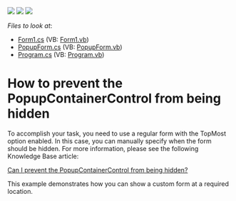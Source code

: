 <!-- default badges list -->
![](https://img.shields.io/endpoint?url=https://codecentral.devexpress.com/api/v1/VersionRange/128621933/13.1.4%2B)
[![](https://img.shields.io/badge/Open_in_DevExpress_Support_Center-FF7200?style=flat-square&logo=DevExpress&logoColor=white)](https://supportcenter.devexpress.com/ticket/details/E3137)
[![](https://img.shields.io/badge/📖_How_to_use_DevExpress_Examples-e9f6fc?style=flat-square)](https://docs.devexpress.com/GeneralInformation/403183)
<!-- default badges end -->
<!-- default file list -->
*Files to look at*:

* [Form1.cs](./CS/WindowsApplication1/Form1.cs) (VB: [Form1.vb](./VB/WindowsApplication1/Form1.vb))
* [PopupForm.cs](./CS/WindowsApplication1/PopupForm.cs) (VB: [PopupForm.vb](./VB/WindowsApplication1/PopupForm.vb))
* [Program.cs](./CS/WindowsApplication1/Program.cs) (VB: [Program.vb](./VB/WindowsApplication1/Program.vb))
<!-- default file list end -->
# How to prevent the PopupContainerControl from being hidden


<p>To accomplish your task, you need to use a regular form with the TopMost option enabled. In this case, you can manually specify when the form should be hidden. For more information, please see the following Knowledge Base article:</p><p><a href="https://www.devexpress.com/Support/Center/p/A439">Can I prevent the PopupContainerControl from being hidden?</a></p><p>This example demonstrates how you can show a custom form at a required location.</p>

<br/>


